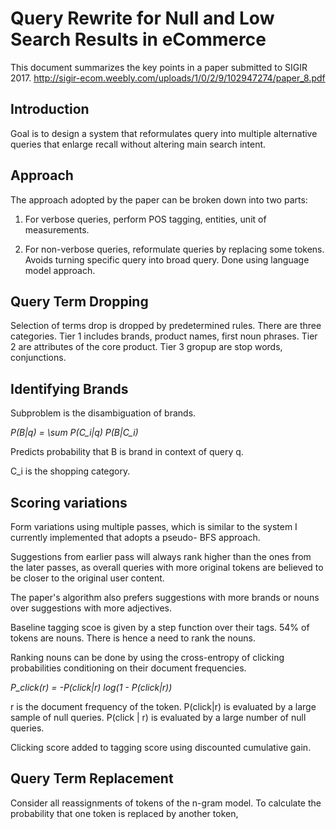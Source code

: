 # Query Rewrite for Null and Low Search Results in eCommerce

This document summarizes the key points in a paper submitted to SIGIR 2017. 
http://sigir-ecom.weebly.com/uploads/1/0/2/9/102947274/paper_8.pdf

## Introduction

Goal is to design a system that reformulates query into multiple alternative queries that enlarge recall without altering main search intent. 

## Approach

The approach adopted by the paper can be broken down into two parts:

1. For verbose queries, perform POS tagging, entities, unit of measurements. 

2. For non-verbose queries, reformulate queries by replacing some tokens. Avoids turning specific query into broad query. Done using language model approach. 


## Query Term Dropping

Selection of terms drop is dropped by predetermined rules. There are three categories. Tier 1 includes brands, product names, first noun phrases. Tier 2 are attributes of the core product. Tier 3 gropup are stop words, conjunctions. 


## Identifying Brands

Subproblem is the disambiguation of brands.

*P(B|q) = \sum P(C_i|q) P(B|C_i)*

Predicts probability that B is brand in context of query q.

C_i is the shopping category. 

## Scoring variations

Form variations using multiple passes, which is similar to the system I currently implemented that adopts a pseudo- BFS approach. 

Suggestions from earlier pass will always rank higher than the ones from the later passes, as overall queries with more original tokens are believed to be closer to the original user content. 

The paper's algorithm also prefers suggestions with more brands or nouns over suggestions with more adjectives. 

Baseline tagging scoe is given by a step function over their tags. 54% of tokens are nouns. There is hence a need to rank the nouns. 

Ranking nouns can be done by using the cross-entropy of clicking probabilities conditioning on their document frequencies. 

*P_click(r)  = -P(click|r) log(1 - P(click|r))*

r is the document frequency of the token. P(click|r) is evaluated by a large sample of null queries. P(click | r) is evaluated by a large number of null queries. 


Clicking score added to tagging score using discounted cumulative gain.


## Query Term Replacement


Consider all reassignments of tokens of the n-gram model. To calculate the probability that one token is replaced by another token, 
